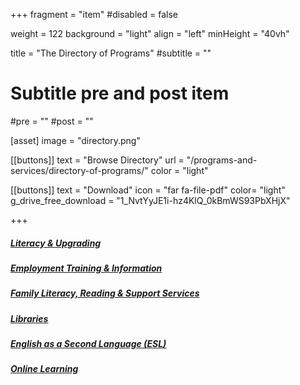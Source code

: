 +++
fragment = "item"
#disabled = false

weight = 122
background = "light"
align = "left"
minHeight = "40vh"

title = "The Directory of Programs"
#subtitle = ""

# Subtitle pre and post item
#pre = ""
#post = ""

[asset]
  image = "directory.png"

[[buttons]]
  text = "Browse Directory"
  url = "/programs-and-services/directory-of-programs/"
  color = "light"

[[buttons]]
  text = "Download"
  icon = "far fa-file-pdf"
  color= "light"
  g_drive_free_download = "1_NvtYyJE1i-hz4KlQ_0kBmWS93PbXHjX"

+++

##### [Literacy & Upgrading](/programs-and-services/directory-of-programs/literacy-and-upgrading/)
##### [Employment Training & Information](/programs-and-services/directory-of-programs/employment-training-information/)  
##### [Family Literacy, Reading & Support Services](/programs-and-services/directory-of-programs/family-literacy-reading-and-support-services/)
##### [Libraries](/programs-and-services/directory-of-programs/libraries/)
##### [English as a Second Language (ESL)](/programs-and-services/directory-of-programs/esl/)
##### [Online Learning](/programs-and-services/directory-of-programs/online-learning/)